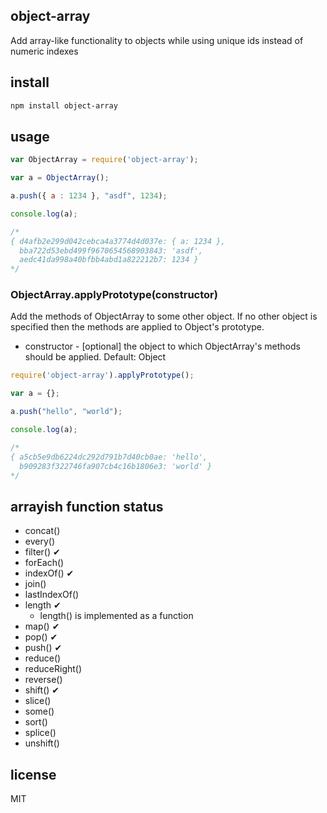 object-array
------------

Add array-like functionality to objects while using unique ids instead of numeric indexes

install
-------

```sh
npm install object-array
```

usage
-----

```js
var ObjectArray = require('object-array');

var a = ObjectArray();

a.push({ a : 1234 }, "asdf", 1234);

console.log(a);

/*
{ d4afb2e299d042cebca4a3774d4d037e: { a: 1234 },
  bba722d53ebd499f9670654568903843: 'asdf',
  aedc41da998a40bfbb4abd1a822212b7: 1234 }
*/
```

### ObjectArray.applyPrototype(constructor)

Add the methods of ObjectArray to some other object. If no other
object is specified then the methods are applied to Object's prototype.

* constructor - [optional] the object to which ObjectArray's methods 
	should be applied. Default: Object

```js
require('object-array').applyPrototype();

var a = {};

a.push("hello", "world");

console.log(a);

/*
{ a5cb5e9db6224dc292d791b7d40cb0ae: 'hello',
  b909283f322746fa907cb4c16b1806e3: 'world' }
*/
```

arrayish function status
------------------------

* concat()
* every()
* filter() ✔
* forEach()
* indexOf() ✔
* join()
* lastIndexOf()
* length ✔
	* length() is implemented as a function
* map() ✔
* pop() ✔
* push() ✔
* reduce()
* reduceRight()
* reverse()
* shift() ✔
* slice()
* some()
* sort()
* splice()
* unshift()

license
-------

MIT